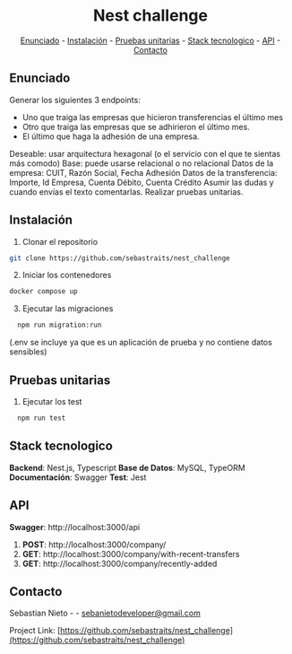 <h1 align="center">Nest challenge</h1>
<p align="center"><a href="#Enunciado">Enunciado</a> - <a href="#Instalación">Instalación</a> - <a href="#Pruebas unitarias">Pruebas unitarias</a> - <a href="#Stack tecnologico">Stack tecnologico</a> - <a href="#API">API</a> - <a href="#Contacto">Contacto</a></p>

## Enunciado

Generar los siguientes 3 endpoints:

- Uno que traiga las empresas que hicieron transferencias el último mes
- Otro que traiga las empresas que se adhirieron el último mes.
- El último que haga la adhesión de una empresa.

Deseable: usar arquitectura hexagonal (o el servicio con el que te sientas más comodo)
Base: puede usarse relacional o no relacional
Datos de la empresa: CUIT, Razón Social, Fecha Adhesión
Datos de la transferencia: Importe, Id Empresa, Cuenta Débito, Cuenta Crédito
Asumir las dudas y cuando envías el texto comentarlas.
Realizar pruebas unitarias.

## Instalación

1. Clonar el repositorio

```bash
git clone https://github.com/sebastraits/nest_challenge
```

2. Iniciar los contenedores

```bash
docker compose up
```

3. Ejecutar las migraciones

```bash
  npm run migration:run
```

(.env se incluye ya que es un aplicación de prueba y no contiene datos sensibles)

## Pruebas unitarias

1. Ejecutar los test

```bash
  npm run test
```

## Stack tecnologico

**Backend**: Nest.js, Typescript
**Base de Datos**: MySQL, TypeORM
**Documentación**: Swagger
**Test**: Jest

## API

**Swagger**: http://localhost:3000/api

1. **POST**: http://localhost:3000/company/
2. **GET**: http://localhost:3000/company/with-recent-transfers
3. **GET**: http://localhost:3000/company/recently-added

## Contacto

Sebastian Nieto - - sebanietodeveloper@gmail.com

Project Link: [https://github.com/sebastraits/nest_challenge](https://github.com/sebastraits/nest_challenge)
